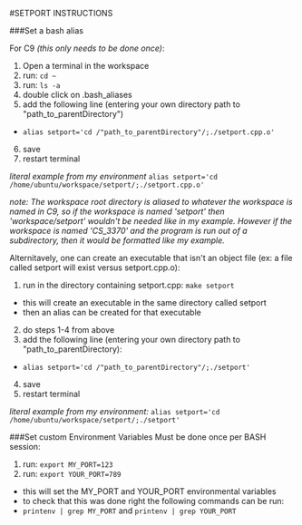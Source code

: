 #SETPORT INSTRUCTIONS

###Set a bash alias

For C9 *(this only needs to be done once)*:

1. Open a terminal in the workspace
2. run: ```cd ~```
3. run: ```ls -a```
4. double click on .bash_aliases
5. add the following line (entering your own directory path to "path\_to\_parentDirectory") 
  * ```alias setport='cd /"path_to_parentDirectory"/;./setport.cpp.o'```
6. save 
7. restart terminal
    
*literal example from my environment* ```alias setport='cd /home/ubuntu/workspace/setport/;./setport.cpp.o'```

*note: The workspace root directory is aliased to whatever the workspace is named in C9,
so if the workspace is named 'setport' then 'workspace/setport' wouldn't be needed like in
my example. However if the workspace is named 'CS_3370' and the program is run out of a subdirectory,
then it would be formatted like my example.*



Alternitavely, one can create an executable that isn't an object file
(ex: a file called setport will exist versus setport.cpp.o):

1. run in the directory containing setport.cpp: ```make setport```
  * this will create an executable in the same directory called setport
  * then an alias can be created for that executable
2. do steps 1-4 from above
3. add the following line (entering your own directory path to "path\_to\_parentDirectory): 
  * ```alias setport='cd /"path_to_parentDirectory"/;./setport'``` 
4. save
5. restart terminal
    
*literal example from my environment:*  ```alias setport='cd /home/ubuntu/workspace/setport/;./setport'```

###Set custom Environment Variables
Must be done once per BASH session:

1. run: ```export MY_PORT=123```
2. run: ```export YOUR_PORT=789```
  * this will set the MY\_PORT and YOUR\_PORT environmental variables
  * to check that this was done right the following commands can be run:
  * ```printenv | grep MY_PORT``` and ```printenv | grep YOUR_PORT```